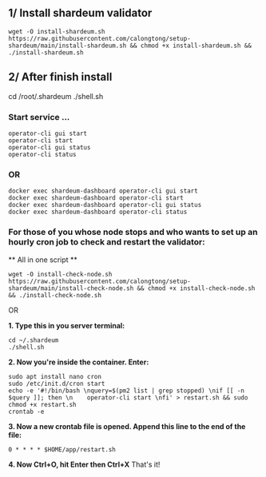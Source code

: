 ## 1/ Install shardeum validator

```
wget -O install-shardeum.sh https://raw.githubusercontent.com/calongtong/setup-shardeum/main/install-shardeum.sh && chmod +x install-shardeum.sh && ./install-shardeum.sh
```

## 2/ After finish install
cd /root/.shardeum
./shell.sh

### Start service ...
```
operator-cli gui start
operator-cli start
operator-cli gui status
operator-cli status
```

### OR 
```
docker exec shardeum-dashboard operator-cli gui start
docker exec shardeum-dashboard operator-cli start
docker exec shardeum-dashboard operator-cli gui status
docker exec shardeum-dashboard operator-cli status
```


### For those of you whose node stops and who wants to set up an hourly cron job to check and restart the validator:

** All in one script **

```wget -O install-check-node.sh https://raw.githubusercontent.com/calongtong/setup-shardeum/main/install-check-node.sh && chmod +x install-check-node.sh && ./install-check-node.sh```

OR 

**1. Type this in you server terminal:**
```
cd ~/.shardeum
./shell.sh
```

**2. Now you're inside the container. Enter:**
```
sudo apt install nano cron
sudo /etc/init.d/cron start
echo -e '#!/bin/bash \nquery=$(pm2 list | grep stopped) \nif [[ -n $query ]]; then \n    operator-cli start \nfi' > restart.sh && sudo chmod +x restart.sh
crontab -e
```

**3.  Now a new crontab file is opened. Append this line to the end of the file:**
```
0 * * * * $HOME/app/restart.sh
```

**4. Now Ctrl+O, hit Enter then Ctrl+X**
That's it! 

